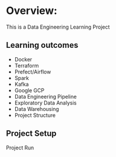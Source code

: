 # Overview:
This is a Data Engineering Learning Project

## Learning outcomes
- Docker
- Terraform
- Prefect/Airflow
- Spark
- Kafka
- Google GCP
- Data Engineering Pipeline
- Exploratory Data Analysis
- Data Warehousing
- Project Structure

## Project Setup
Project Run
